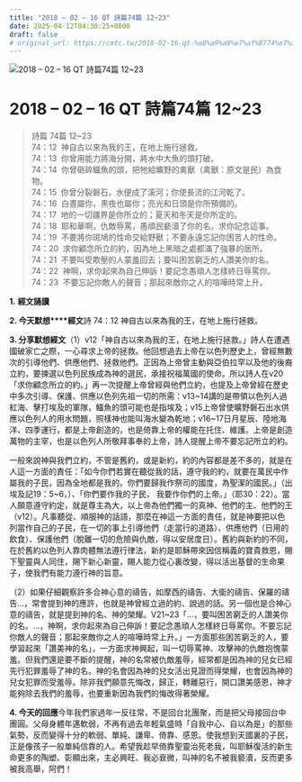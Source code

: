 ```yaml
---
title: "2018 – 02 – 16 QT 詩篇74篇 12~23"
date: 2025-04-12T04:30:25+0800
draft: false
# original_url: https://cmtc.tw/2018-02-16-qt-%e8%a9%a9%e7%af%8774%e7%af%87-1223
---
```


![2018 – 02 – 16 QT 詩篇74篇 12\~23](/images/qt.jpg   "2018 – 02 – 16 QT 詩篇74篇 12\~23")

# 2018 – 02 – 16 QT 詩篇74篇 12\~23

> 詩篇 74篇 12\~23  
> 74：12  神自古以來為我的王，在地上施行拯救。  
> 74：13  你曾用能力將海分開，將水中大魚的頭打破。  
> 74：14  你曾砸碎鱷魚的頭，把牠給曠野的禽獸（禽獸：原文是民）為食物。  
> 74：15  你曾分裂磐石，水便成了溪河；你使長流的江河乾了。  
> 74：16  白晝屬你，黑夜也屬你；亮光和日頭是你所預備的。  
> 74：17  地的一切疆界是你所立的；夏天和冬天是你所定的。  
> 74：18  耶和華啊，仇敵辱罵，愚頑民褻瀆了你的名，求你記念這事。  
> 74：19  不要將你斑鳩的性命交給野獸；不要永遠忘記你困苦人的性命。  
> 74：20  求你顧念所立的約，因為地上黑暗之處都滿了強暴的居所。  
> 74：21  不要叫受欺壓的人蒙羞回去；要叫困苦窮乏的人讚美你的名。  
> 74：22  神啊，求你起來為自己伸訴！要記念愚頑人怎樣終日辱罵你。  
> 74：23  不要忘記你敵人的聲音；那起來敵你之人的喧嘩時常上升。

**1.** **經文誦讀**

**2. 今天默想****經文**詩 74：12 神自古以來為我的王，在地上施行拯救。

**3. 分享默想經文**（1）v12「神自古以來為我的王，在地上施行拯救。」詩人在遭遇國破家亡之際，一心尋求上帝的拯救。他回想過去上帝在以色列歷史上，曾經無數次的引導他們、供應他們、拯救他們。正因為上帝曾主動與亞伯拉罕以及他的後裔立約，要揀選以色列民族成為神的選民，承接祝福萬國的使命。所以詩人在v20「求你顧念所立的約。」再一次提醒上帝曾經與他們立約，也提及上帝曾經在歷史中多次引導、保護、供應以色列先祖一切的所需：v13\~14講的是帶領以色列人過紅海、擊打埃及的軍隊，鱷魚的頭可能也是指埃及；v15上帝曾使曠野磐石出水供應以色列人的用水問題，照樣神也能叫海水變為乾地；v16\~17日月星辰、陸地海洋、四季運行，都是上帝創造的，也是倚靠上帝的權能在托住、維護。上帝是創造萬物的主宰，也是以色列人所敬拜事奉的上帝，詩人提醒上帝不要忘記所立的約。

一般來說神與我們立約，不管是舊約，或是新約，約的內容都是差不多的，就是在人這一方面的責任：「如今你們若實在聽從我的話，遵守我的約，就要在萬民中作屬我的子民，因為全地都是我的。你們要歸我作祭司的國度，為聖潔的國民。」（出埃及記19：5\~6，）、「你們要作我的子民， 我要作你們的上帝。」（耶30：22）。當人願意遵守約定，就是尊主為大，以上帝為他們獨一的真神、他們的主、他們的王（v12）。凡事聽從、順服神的話語，那麼在神這一方面的責任，就是神要把以色列當作自己的子民，在一切的事上引導他們（走當行的道路）、供應他們（日用的飲食）、保護他們（脫離一切的危險與仇敵，得以安居度日）。舊約與新約的不同，在於舊約以色列人靠肉體無法遵行律法，新約是耶穌帶來因信稱義的寶貴救恩，賜下聖靈與人同住，賜下新心新靈，賜人能力從心裏改變，得以活出基督的生命果子，使我們有能力遵行神的旨意。

（2）如果仔細觀察許多合神心意的禱告，如摩西的禱告、大衛的禱告、保羅的禱告…，常會提到神的應許，也就是神曾經立過的約、說過的話。另一個也是合神心意的禱告，就是提到神的名、神的榮耀。V21\~23「…，要叫困苦窮乏的人讚美你的名。…，神啊，求你起來為自己伸訴！要記念愚頑人怎樣終日辱罵你。不要忘記你敵人的聲音；那起來敵你之人的喧嘩時常上升。」一方面那些困苦窮乏的人，要學習起來「讚美神的名」，一方面求神興起，叫一切辱罵神、攻擊神的仇敵抱愧蒙羞。但我們還是要不斷的提醒，神的名常被仇敵羞辱，經常都是因為神的兒女已經先行犯罪羞辱了神的名。神的名會因為神的兒女活出見證而得榮耀，也會因為神的兒女犯罪而受羞辱。除非我們願意先悔改，歸正，轉離惡行，開口讚美感恩，神才能夠除去我們的羞辱，也要重新因為我們的悔改得著榮耀。

**4. 今天的回應**今年我們家過年一反往常，不是回台北團聚，而是把父母接回台中團圓。父母身體年邁軟弱，不再有過去年輕氣盛時「自我中心、自以為是」的那些氣勢，反而變得十分的軟弱、單純、謙卑、倚靠、感恩。使我想到天國裏的子民，正是像孩子一般單純信靠的人。希望我趁早倚靠聖靈治死老我，叫耶穌復活的新生命更多的陶塑、彰顯出來，主必興旺、我必衰微，叫神的名不被我褻瀆，反而更多被我高舉，阿們！